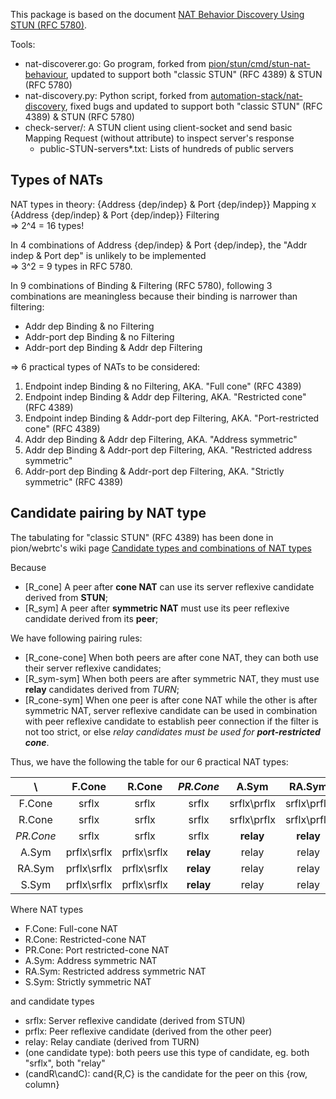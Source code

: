 This package is based on the document [NAT Behavior Discovery Using STUN (RFC 5780)](https://www.netmanias.com/en/post/techdocs/6067/nat-network-protocol/nat-behavior-discovery-using-stun-rfc-5780).

Tools:
- nat-discoverer.go: Go program, forked from [pion/stun/cmd/stun-nat-behaviour](https://github.com/pion/stun/tree/master/cmd/stun-nat-behaviour), updated to support both "classic STUN" (RFC 4389) & STUN (RFC 5780)
- nat-discovery.py: Python script, forked from [automation-stack/nat-discovery](https://github.com/automation-stack/nat-discovery), fixed bugs and updated to support both "classic STUN" (RFC 4389) & STUN (RFC 5780)
- check-server/: A STUN client using client-socket and send basic Mapping Request (without attribute) to inspect server's response
    - public-STUN-servers\*.txt: Lists of hundreds of public servers


## Types of NATs

NAT types in theory: {Address {dep/indep} & Port {dep/indep}} Mapping x {Address {dep/indep} & Port {dep/indep}} Filtering \
=> 2^4 = 16 types!

In 4 combinations of Address {dep/indep} & Port {dep/indep}, the "Addr indep & Port dep" is unlikely to be implemented \
=> 3^2 = 9 types in RFC 5780.

In 9 combinations of Binding & Filtering (RFC 5780), following 3 combinations are meaningless because their binding is narrower than filtering:
- Addr dep Binding & no Filtering
- Addr-port dep Binding & no Filtering
- Addr-port dep Binding & Addr dep Filtering

=> 6 practical types of NATs to be considered:
1. Endpoint indep Binding & no Filtering, AKA. "Full cone" (RFC 4389)
2. Endpoint indep Binding & Addr dep Filtering, AKA. "Restricted cone" (RFC 4389)
3. Endpoint indep Binding & Addr-port dep Filtering, AKA. "Port-restricted cone" (RFC 4389)
4. Addr dep Binding & Addr dep Filtering, AKA. "Address symmetric"
5. Addr dep Binding & Addr-port dep Filtering, AKA. "Restricted address symmetric"
6. Addr-port dep Binding & Addr-port dep Filtering, AKA. "Strictly symmetric" (RFC 4389)

## Candidate pairing by NAT type

The tabulating for "classic STUN" (RFC 4389) has been done in pion/webrtc's wiki page [Candidate types and combinations of NAT types](https://github.com/pion/webrtc/wiki/Network-Address-Translation#candidate-types-and-combinations-of-nat-types)

Because
- \[R\_cone\] A peer after **cone NAT** can use its server reflexive candidate derived from **STUN**;
- \[R\_sym\] A peer after **symmetric NAT** must use its peer reflexive candidate derived from its **peer**;

We have following pairing rules:
- \[R\_cone-cone\] When both peers are after cone NAT, they can both use their server reflexive candidates;
- \[R\_sym-sym\] When both peers are after symmetric NAT, they must use **relay** candidates derived from *TURN*;
- \[R\_cone-sym\] When one peer is after cone NAT while the other is after symmetric NAT, server reflexive candidate can be used in combination with peer reflexive candidate to establish peer connection if the filter is not too strict, or else _relay candidates must be used for **port-restricted cone**_.

Thus, we have the following the table for our 6 practical NAT types:

|    \    | F.Cone     | R.Cone     | _PR.Cone_  | A.Sym      | RA.Sym     | S.Sym      |
|:-------:|:----------:|:----------:|:----------:|:----------:|:----------:|:----------:|
| F.Cone  |srflx       |srflx       |srflx       |srflx\prflx |srflx\prflx |srflx\prflx |
| R.Cone  |srflx       |srflx       |srflx       |srflx\prflx |srflx\prflx |srflx\prflx |
|_PR.Cone_|srflx       |srflx       |srflx       |**relay**   |**relay**   |**relay**   |
| A.Sym   |prflx\srflx |prflx\srflx |**relay**   |relay       |relay       |relay       |
| RA.Sym  |prflx\srflx |prflx\srflx |**relay**   |relay       |relay       |relay       |
| S.Sym   |prflx\srflx |prflx\srflx |**relay**   |relay       |relay       |relay       |

Where NAT types
* F.Cone: Full-cone NAT
* R.Cone: Restricted-cone NAT
* PR.Cone: Port restricted-cone NAT
* A.Sym: Address symmetric NAT
* RA.Sym: Restricted address symmetric NAT
* S.Sym: Strictly symmetric NAT

and candidate types
* srflx: Server reflexive candidate (derived from STUN)
* prflx: Peer reflexive candidate (derived from the other peer)
* relay: Relay candiate (derived from TURN)
* (one candidate type): both peers use this type of candidate, eg. both "srflx", both "relay"
* (candR\candC): cand{R,C} is the candidate for the peer on this {row, column}
